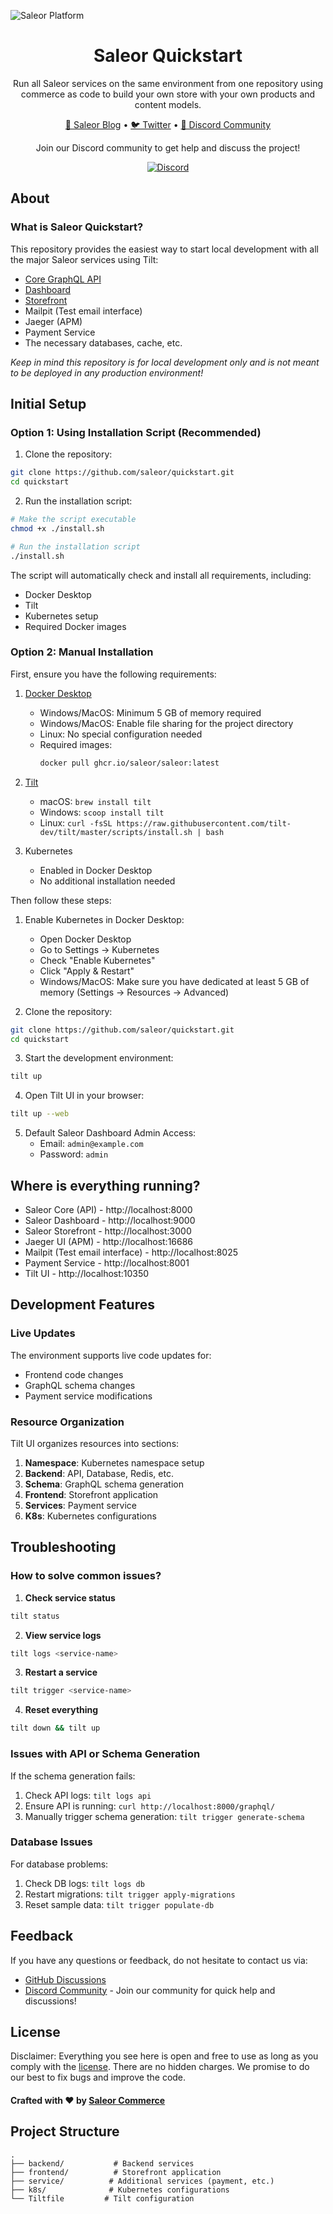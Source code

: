 ![Saleor Platform](https://user-images.githubusercontent.com/249912/71523206-4e45f800-28c8-11ea-84ba-345a9bfc998a.png)

<div align="center">
  <h1>Saleor Quickstart</h1>
</div>

<div align="center">
  <p>Run all Saleor services on the same environment from one repository using commerce as code to build your own store with your own products and content models.</p>
</div>

<div align="center">
  <a href="https://saleor.io/blog/">📰 Saleor Blog</a>
  <span> • </span>
  <a href="https://twitter.com/getsaleor">🐦 Twitter</a>
  <span> • </span>
  <a href="https://discord.gg/YJMfQEJh">💬 Discord Community</a>
</div>

<div align="center">
  <p>Join our Discord community to get help and discuss the project!</p>
  <a href="https://discord.gg/YJMfQEJh">
    <img src="https://img.shields.io/discord/1117183362606391438?color=%237289DA&label=discord&logo=discord&logoColor=white" alt="Discord">
  </a>
</div>

## About

### What is Saleor Quickstart?

This repository provides the easiest way to start local development with all the major Saleor services using Tilt:
- [Core GraphQL API](https://github.com/saleor/saleor)
- [Dashboard](https://github.com/saleor/saleor-dashboard)
- [Storefront](https://github.com/saleor/storefront)
- Mailpit (Test email interface)
- Jaeger (APM)
- Payment Service
- The necessary databases, cache, etc.

*Keep in mind this repository is for local development only and is not meant to be deployed in any production environment!*

## Initial Setup

### Option 1: Using Installation Script (Recommended)

1. Clone the repository:
```bash
git clone https://github.com/saleor/quickstart.git
cd quickstart
```

2. Run the installation script:
```bash
# Make the script executable
chmod +x ./install.sh

# Run the installation script
./install.sh
```

The script will automatically check and install all requirements, including:
- Docker Desktop
- Tilt
- Kubernetes setup
- Required Docker images

### Option 2: Manual Installation

First, ensure you have the following requirements:

1. [Docker Desktop](https://docs.docker.com/install/)
   - Windows/MacOS: Minimum 5 GB of memory required
   - Windows/MacOS: Enable file sharing for the project directory
   - Linux: No special configuration needed
   - Required images:
     ```bash
     docker pull ghcr.io/saleor/saleor:latest
     ```

2. [Tilt](https://docs.tilt.dev/install.html)
   - macOS: `brew install tilt`
   - Windows: `scoop install tilt`
   - Linux: `curl -fsSL https://raw.githubusercontent.com/tilt-dev/tilt/master/scripts/install.sh | bash`

3. Kubernetes
   - Enabled in Docker Desktop
   - No additional installation needed

Then follow these steps:

1. Enable Kubernetes in Docker Desktop:
    - Open Docker Desktop
    - Go to Settings -> Kubernetes
    - Check "Enable Kubernetes"
    - Click "Apply & Restart"
    - Windows/MacOS: Make sure you have dedicated at least 5 GB of memory (Settings -> Resources -> Advanced)

2. Clone the repository:
```bash
git clone https://github.com/saleor/quickstart.git
cd quickstart
```

3. Start the development environment:
```bash
tilt up
```

4. Open Tilt UI in your browser:
```bash
tilt up --web
```

5. Default Saleor Dashboard Admin Access:
   - Email: `admin@example.com`
   - Password: `admin`

## Where is everything running?

- Saleor Core (API) - http://localhost:8000
- Saleor Dashboard - http://localhost:9000
- Saleor Storefront - http://localhost:3000
- Jaeger UI (APM) - http://localhost:16686
- Mailpit (Test email interface) - http://localhost:8025
- Payment Service - http://localhost:8001
- Tilt UI - http://localhost:10350

## Development Features

### Live Updates
The environment supports live code updates for:
- Frontend code changes
- GraphQL schema changes
- Payment service modifications

### Resource Organization
Tilt UI organizes resources into sections:
1. **Namespace**: Kubernetes namespace setup
2. **Backend**: API, Database, Redis, etc.
3. **Schema**: GraphQL schema generation
4. **Frontend**: Storefront application
5. **Services**: Payment service
6. **K8s**: Kubernetes configurations

## Troubleshooting

### How to solve common issues?

1. **Check service status**
```bash
tilt status
```

2. **View service logs**
```bash
tilt logs <service-name>
```

3. **Restart a service**
```bash
tilt trigger <service-name>
```

4. **Reset everything**
```bash
tilt down && tilt up
```

### Issues with API or Schema Generation

If the schema generation fails:
1. Check API logs: `tilt logs api`
2. Ensure API is running: `curl http://localhost:8000/graphql/`
3. Manually trigger schema generation: `tilt trigger generate-schema`

### Database Issues

For database problems:
1. Check DB logs: `tilt logs db`
2. Restart migrations: `tilt trigger apply-migrations`
3. Reset sample data: `tilt trigger populate-db`

## Feedback

If you have any questions or feedback, do not hesitate to contact us via:
- [GitHub Discussions](https://github.com/saleor/saleor/discussions)
- [Discord Community](https://discord.gg/YJMfQEJh) - Join our community for quick help and discussions!

## License

Disclaimer: Everything you see here is open and free to use as long as you comply with the [license](LICENSE). There are no hidden charges. We promise to do our best to fix bugs and improve the code.

#### Crafted with ❤️ by [Saleor Commerce](https://saleor.io/)

## Project Structure
```
.
├── backend/           # Backend services
├── frontend/          # Storefront application
├── service/          # Additional services (payment, etc.)
├── k8s/              # Kubernetes configurations
└── Tiltfile         # Tilt configuration
```
